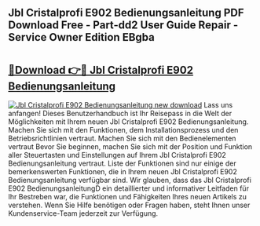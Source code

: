 ## Jbl Cristalprofi E902 Bedienungsanleitung PDF Download Free - Part-dd2 User Guide Repair - Service Owner Edition EBgba

# <h2><a href="http://df3u0h.blite.top/?on=Jbl+Cristalprofi+E902+Bedienungsanleitung">🔗Download 👉🔴 Jbl Cristalprofi E902 Bedienungsanleitung</a></h2>

[![Jbl Cristalprofi E902 Bedienungsanleitung new download](https://i.imgur.com/lujVjoI.png)](http://df3u0h.blite.top/?on=Jbl+Cristalprofi+E902+Bedienungsanleitung)
Lass uns anfangen! Dieses Benutzerhandbuch ist Ihr Reisepass in die Welt der Möglichkeiten mit Ihrem neuen Jbl Cristalprofi E902 Bedienungsanleitung. Machen Sie sich mit den Funktionen, dem Installationsprozess und den Betriebsrichtlinien vertraut. Machen Sie sich mit den Bedienelementen vertraut Bevor Sie beginnen, machen Sie sich mit der Position und Funktion aller Steuertasten und Einstellungen auf Ihrem Jbl Cristalprofi E902 Bedienungsanleitung vertraut. Liste der Funktionen sind nur einige der bemerkenswerten Funktionen, die in Ihrem neuen Jbl Cristalprofi E902 Bedienungsanleitung verfügbar sind. Wir glauben, dass das Jbl Cristalprofi E902 BedienungsanleitungD ein detaillierter und informativer Leitfaden für Ihr Bestreben war, die Funktionen und Fähigkeiten Ihres neuen Artikels zu verstehen. Wenn Sie Hilfe benötigen oder Fragen haben, steht Ihnen unser Kundenservice-Team jederzeit zur Verfügung.

